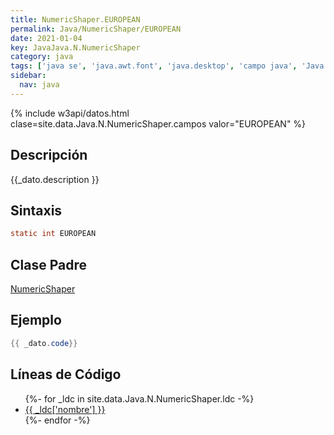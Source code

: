 ```yaml
---
title: NumericShaper.EUROPEAN
permalink: Java/NumericShaper/EUROPEAN
date: 2021-01-04
key: JavaJava.N.NumericShaper
category: java
tags: ['java se', 'java.awt.font', 'java.desktop', 'campo java', 'Java 1.4']
sidebar: 
  nav: java
---
```


{% include w3api/datos.html clase=site.data.Java.N.NumericShaper.campos valor="EUROPEAN" %}

## Descripción
{{_dato.description }}

## Sintaxis
~~~java
static int EUROPEAN
~~~

## Clase Padre
[NumericShaper](/Java/NumericShaper/)

## Ejemplo
~~~java
{{ _dato.code}}
~~~

## Líneas de Código
<ul>
{%- for _ldc in site.data.Java.N.NumericShaper.ldc -%}
   <li>
       <a href="{{_ldc['url'] }}">{{ _ldc['nombre'] }}</a>
   </li>
{%- endfor -%}
</ul>
